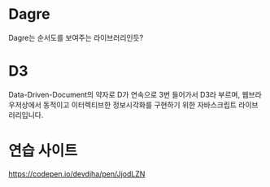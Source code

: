 # Dagre
Dagre는 순서도를 보여주는 라이브러리인듯? 

# D3
Data-Driven-Document의 약자로 D가 연속으로 3번 들어가서 D3라 부르며, 웹브라우저상에서 동적이고 이터렉티브한 정보시각화를 구현하기 위한 자바스크립트 라이브러리입니다.



# 연습 사이트

https://codepen.io/devdjha/pen/JjodLZN